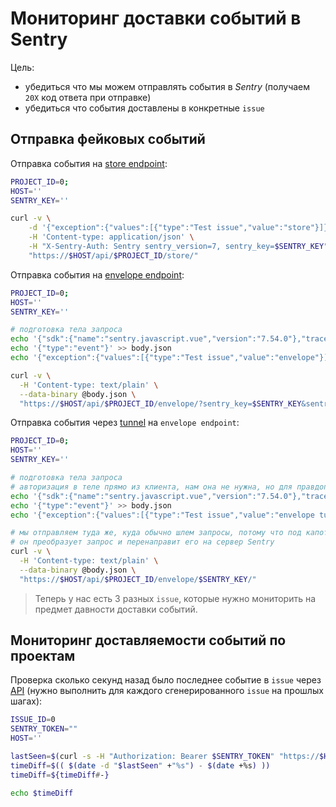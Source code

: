 
# Мониторинг доставки событий в Sentry

Цель:
* убедиться что мы можем отправлять события в _Sentry_ (получаем `20X` код ответа при отправке)
* убедиться что события доставлены в конкретные `issue`


## Отправка фейковых событий

Отправка события на [store endpoint](https://develop.sentry.dev/sdk/store/):
```bash
PROJECT_ID=0;
HOST=''
SENTRY_KEY=''

curl -v \
    -d '{"exception":{"values":[{"type":"Test issue","value":"store"}]}}' \
    -H 'Content-type: application/json' \
    -H "X-Sentry-Auth: Sentry sentry_version=7, sentry_key=$SENTRY_KEY" \
    "https://$HOST/api/$PROJECT_ID/store/"
```

Отправка события на [envelope endpoint](https://develop.sentry.dev/sdk/envelopes/):
```bash
PROJECT_ID=0;
HOST=''
SENTRY_KEY=''

# подготовка тела запроса
echo '{"sdk":{"name":"sentry.javascript.vue","version":"7.54.0"},"trace":{"environment":"monitoring"}}' > body.json
echo '{"type":"event"}' >> body.json
echo '{"exception":{"values":[{"type":"Test issue","value":"envelope"}]}}' >> body.json

curl -v \
  -H 'Content-type: text/plain' \
  --data-binary @body.json \
  "https://$HOST/api/$PROJECT_ID/envelope/?sentry_key=$SENTRY_KEY&sentry_version=7"
```

Отправка события через [tunnel](https://docs.sentry.io/platforms/javascript/troubleshooting/#dealing-with-ad-blockers) на `envelope endpoint`:
```bash
PROJECT_ID=0;
HOST=''
SENTRY_KEY=''

# подготовка тела запроса
# авторизация в теле прямо из клиента, нам она не нужна, но для правдоподобности оставим
echo '{"sdk":{"name":"sentry.javascript.vue","version":"7.54.0"},"trace":{"environment":"monitoring"},"dsn":"https://'$SENTRY_KEY'@'$HOST'/'$PROJECT_ID'"}' > body.json
echo '{"type":"event"}' >> body.json
echo '{"exception":{"values":[{"type":"Test issue","value":"envelope tunnel"}]}}' >> body.json

# мы отправляем туда же, куда обычно шлем запросы, потому что под капотом свой обработчик
# он преобразует запрос и перенаправит его на сервер Sentry
curl -v \
  -H 'Content-type: text/plain' \
  --data-binary @body.json \
  "https://$HOST/api/$PROJECT_ID/envelope/$SENTRY_KEY/"
```

> Теперь у нас есть 3 разных `issue`, которые нужно мониторить на предмет давности доставки событий.


## Мониторинг доставляемости событий по проектам

Проверка сколько секунд назад было последнее событие в `issue` через [API](https://docs.sentry.io/api/events/retrieve-an-issue/) (нужно выполнить для каждого сгенерированного `issue` на прошлых шагах):
```bash
ISSUE_ID=0
SENTRY_TOKEN=""
HOST=''

lastSeen=$(curl -s -H "Authorization: Bearer $SENTRY_TOKEN" "https://$HOST/api/0/issues/$ISSUE_ID/" | grep -o -m 1 '"lastSeen":"[^"]*' | grep -o -m 1 '[^"]*$')
timeDiff=$(( $(date -d "$lastSeen" +"%s") - $(date +%s) ))
timeDiff=${timeDiff#-}

echo $timeDiff
```
